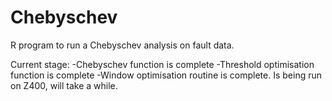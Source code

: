# Chebyschev

R program to run a Chebyschev analysis on fault data. 

Current stage:
-Chebyschev function is complete
-Threshold optimisation function is complete
-Window optimisation routine is complete. Is being run on Z400, will take a while.
